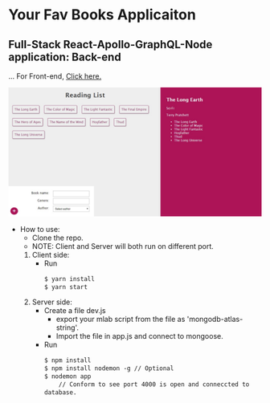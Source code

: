 # Your Fav Books Applicaiton
## Full-Stack React-Apollo-GraphQL-Node application: Back-end
... For Front-end, [Click here.](https://github.com/thisis-Shitanshu/graphql-book-collection-client-side)

![](./screenshot.jpg)

- How to use:
    - Clone the repo.
    - NOTE: Client and Server will both run on different port.
    1. Client side:
        - Run
            ```
            $ yarn install
            $ yarn start
            ```
    1. Server side:
        - Create a file dev.js
            - export your mlab script from the file as 'mongodb-atlas-string'.
            - Import the file in app.js and connect to mongoose.
        - Run
            ```
            $ npm install
            $ npm install nodemon -g // Optional
            $ nodemon app
                // Conform to see port 4000 is open and conneccted to database.
            ```